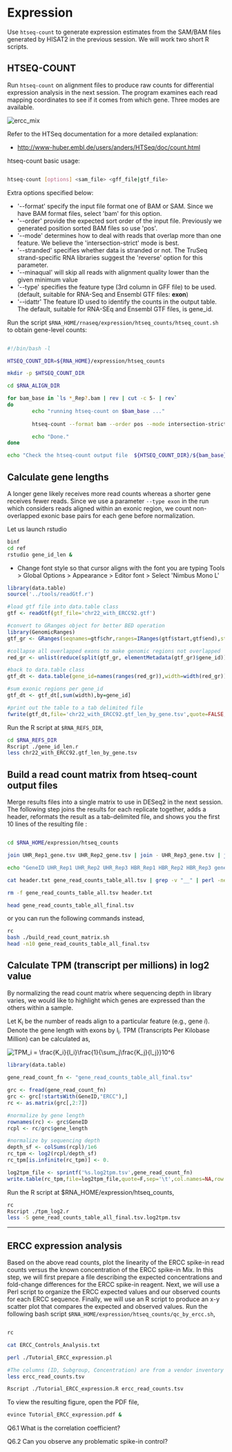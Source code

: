 # Expression
Use `htseq-count` to generate expression estimates from the SAM/BAM files generated by HISAT2 in the previous session. We will work two short R scripts.

## HTSEQ-COUNT

Run `htseq-count` on alignment files to produce raw counts for differential expression analysis in the next session. The program examines each read mapping coordinates to see if it comes from which gene. Three modes are available.

![ercc_mix](images/count_modes.png)

Refer to the HTSeq documentation for a more detailed explanation:
* http://www-huber.embl.de/users/anders/HTSeq/doc/count.html

htseq-count basic usage:

```bash

htseq-count [options] <sam_file> <gff_file|gtf_file>

```

Extra options specified below:
* '--format' specify the input file format one of BAM or SAM. Since we have BAM format files, select 'bam' for this option.
* '--order' provide the expected sort order of the input file.  Previously we generated position sorted BAM files so use 'pos'.
* '--mode' determines how to deal with reads that overlap more than one feature. We believe the 'intersection-strict' mode is best.
* '--stranded' specifies whether data is stranded or not.  The TruSeq strand-specific RNA libraries suggest the 'reverse' option for this parameter.
* '--minaqual' will skip all reads with alignment quality lower than the given minimum value
* '--type' specifies the feature type (3rd column in GFF file) to be used. (default, suitable for RNA-Seq and Ensembl GTF files: **exon**)
* '--idattr' The feature ID used to identify the counts in the output table. The default, suitable for RNA-SEq and Ensembl GTF files, is gene_id.

Run the script `$RNA_HOME/rnaseq/expression/htseq_counts/htseq_count.sh` to obtain gene-level counts:

```bash

#!/bin/bash -l

HTSEQ_COUNT_DIR=${RNA_HOME}/expression/htseq_counts

mkdir -p $HTSEQ_COUNT_DIR

cd $RNA_ALIGN_DIR

for bam_base in `ls *_Rep?.bam | rev | cut -c 5- | rev`
do
        echo "running htseq-count on $bam_base ..."
        
        htseq-count --format bam --order pos --mode intersection-strict --stranded reverse --minaqual 1 --type exon --idattr gene_id ${bam_base}.bam $RNA_REF_GTF > ${HTSEQ_COUNT_DIR}/${bam_base}_gene.tsv

        echo "Done."
done

echo "Check the htseq-count output file  ${HTSEQ_COUNT_DIR}/${bam_base}_gene.tsv"

```

## Calculate gene lengths
A longer gene likely receives more read counts whereas a shorter gene receives fewer reads. Since we use a parameter `--type exon` in the run which considers reads aligned within an exonic region, we count non-overlapped exonic base pairs for each gene before normalization.

Let us launch rstudio
```bash
binf
cd ref
rstudio gene_id_len &
```
* Change font style so that cursor aligns with the font you are typing
Tools > Global Options > Appearance > Editor font > Select 'Nimbus Mono L' 

```r
library(data.table)
source('../tools/readGtf.r')

#load gtf file into data.table class 
gtf <- readGtf(gtf_file='chr22_with_ERCC92.gtf')

#convert to GRanges object for better BED operation 
library(GenomicRanges)
gtf_gr <- GRanges(seqnames=gtf$chr,ranges=IRanges(gtf$start,gtf$end),strand=gtf$strand,gene_name=gtf$gene_name,gene_id=gtf$gene_id)

#collapse all overlapped exons to make genomic regions not overlapped
red_gr <- unlist(reduce(split(gtf_gr, elementMetadata(gtf_gr)$gene_id)))

#back to data.table class 
gtf_dt <- data.table(gene_id=names(ranges(red_gr)),width=width(red_gr))

#sum exonic regions per gene_id  
gtf_dt <- gtf_dt[,sum(width),by=gene_id]

#print out the table to a tab delimited file
fwrite(gtf_dt,file='chr22_with_ERCC92.gtf_len_by_gene.tsv',quote=FALSE,sep='\t',col.names=FALSE)
``` 

Run the R script at `$RNA_REFS_DIR`,
```bash
cd $RNA_REFS_DIR
Rscript ./gene_id_len.r
less chr22_with_ERCC92.gtf_len_by_gene.tsv
```

## Build a read count matrix from htseq-count output files
Merge results files into a single matrix to use in DESeq2 in the next session. The following step joins the results for each replicate together, adds a header, reformats the result as a tab-delimited file, and shows you the first 10 lines of the resulting file :

```bash

cd $RNA_HOME/expression/htseq_counts

join UHR_Rep1_gene.tsv UHR_Rep2_gene.tsv | join - UHR_Rep3_gene.tsv | join - HBR_Rep1_gene.tsv | join - HBR_Rep2_gene.tsv | join - HBR_Rep3_gene.tsv | join - $RNA_HOME/refs/chr22_with_ERCC92.gtf_len_by_gene.tsv > gene_read_counts_table_all.tsv

echo "GeneID UHR_Rep1 UHR_Rep2 UHR_Rep3 HBR_Rep1 HBR_Rep2 HBR_Rep3 gene_length" > header.txt

cat header.txt gene_read_counts_table_all.tsv | grep -v "__" | perl -ne 'chomp $_; $_ =~ s/\s+/\t/g; print "$_\n"' > gene_read_counts_table_all_final.tsv

rm -f gene_read_counts_table_all.tsv header.txt

head gene_read_counts_table_all_final.tsv

```

or you can run the following commands instead,
```bash
rc
bash ./build_read_count_matrix.sh
head -n10 gene_read_counts_table_all_final.tsv
```

## Calculate TPM (transcript per millions) in log2 value
By normalizing the read count matrix where sequencing depth in library varies, we would like to highlight which genes are expressed than the others within a sample.

Let K<sub>i</sub> be the number of reads align to a particular feature (e.g., gene *i*). Denote the gene length with exons by l<sub>i</sub>. TPM (Transcripts Per Kilobase Million) can be calculated as, 

![TPM_i = \frac{K_i}{l_i}\frac{1}{\sum_j\frac{K_j}{l_j}}10^6](http://latex.codecogs.com/png.latex?TPM_i&space;=&space;\frac{K_i}{l_i}\frac{1}{\sum_j\frac{K_j}{l_j}}10^6)

```r
library(data.table)

gene_read_count_fn <- "gene_read_counts_table_all_final.tsv"

grc <- fread(gene_read_count_fn)
grc <- grc[!startsWith(GeneID,"ERCC"),]
rc <- as.matrix(grc[,2:7])

#normalize by gene length
rownames(rc) <- grc$GeneID
rcpl <- rc/grc$gene_length

#normalize by sequencing depth
depth_sf <- colSums(rcpl)/1e6
rc_tpm <- log2(rcpl/depth_sf)
rc_tpm[is.infinite(rc_tpm)] <- 0.

log2tpm_file <- sprintf('%s.log2tpm.tsv',gene_read_count_fn)
write.table(rc_tpm,file=log2tpm_file,quote=F,sep='\t',col.names=NA,row.names=T)
```
Run the R script at $RNA_HOME/expression/htseq_counts,
```bash
rc
Rscript ./tpm_log2.r
less -S gene_read_counts_table_all_final.tsv.log2tpm.tsv
```

---
## ERCC expression analysis

Based on the above read counts, plot the linearity of the ERCC spike-in read counts versus the known concentration of the ERCC spike-in Mix. In this step, we will first prepare a file describing the expected concentrations and fold-change differences for the ERCC spike-in reagent. Next, we will use a Perl script to organize the ERCC expected values and our observed counts for each ERCC sequence. Finally, we will use an R script to produce an x-y scatter plot that compares the expected and observed values. Run the following bash script `$RNA_HOME/expression/htseq_counts/qc_by_ercc.sh`,

```bash

rc

cat ERCC_Controls_Analysis.txt

perl ./Tutorial_ERCC_expression.pl

#The columns (ID, Subgroup, Concentration) are from a vendor inventory information ERCC_Control_Analysis.txt file and two columns (Label, Count) are attached from our read count file (gene_read_counts_table_all_final.tsv)
less ercc_read_counts.tsv

Rscript ./Tutorial_ERCC_expression.R ercc_read_counts.tsv

```

To view the resulting figure, open the PDF file, 
```bash
evince Tutorial_ERCC_expression.pdf &
```

Q6.1 What is the correlation coefficient?

Q6.2 Can you observe any problematic spike-in control?
